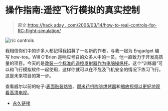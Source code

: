 # 操作指南:遥控飞行模拟的真实控制

> 原文:[https://hack aday . com/2006/03/14/how-to-real-controls-for-RC-flight-simulation/](https://hackaday.com/2006/03/14/how-to-real-controls-for-rc-flight-simulation/)

![r/c controls](../Images/17e2fe0522dc716a00ab8d2112e87dbb.png)

我相信你们中的许多人都记得我招募了一名新的作者，与我一起为 Engadget 编写 how-tos。Will O'Brien 是响应号召的众多人中的一员，他一直致力于开发高质量的项目。今天的是[改装一个标准的遥控发射器作为电脑操纵杆](http://www.engadget.com/2006/03/14/how-to-real-controls-for-r-c-flight-simulation/)。这个“训练器”可以和飞行模拟软件一起使用，这样你就可以在不危及飞机安全的情况下练习飞行。这是未来项目的第一步。

查看威尔以前的帖子:[表面贴装烙铁](http://www.engadget.com/2006/03/07/how-to-make-a-surface-mount-soldering-iron/)、[爆米花机咖啡烘烤器](http://www.engadget.com/2006/02/28/how-to-make-a-popcorn-popper-coffee-roaster/)和[缩放视频以更好地观看高清电视](http://www.engadget.com/2006/02/14/how-to-scale-video-for-better-hdtv-viewing/)。

*   [永久链接](http://www.engadget.com/2006/03/14/how-to-real-controls-for-r-c-flight-simulation/)